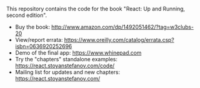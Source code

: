 This repository contains the code for the book "React: Up and Running, second edition".

* Buy the book: http://www.amazon.com/dp/1492051462/?tag=w3clubs-20
* View/report errata: https://www.oreilly.com/catalog/errata.csp?isbn=0636920252696
* Demo of the final app: https://www.whinepad.com
* Try the "chapters" standalone examples: https://react.stoyanstefanov.com/code/
* Mailing list for updates and new chapters: https://react.stoyanstefanov.com/
